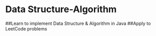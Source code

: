 # Data Structure-Algorithm

##Learn to implement Data Structure & Algorithm in Java
##Apply to LeetCode problems
